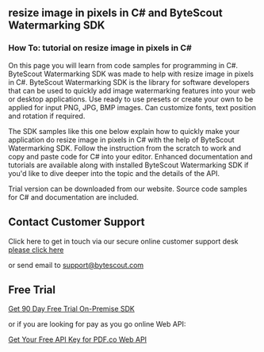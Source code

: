 ## resize image in pixels in C# and ByteScout Watermarking SDK

### How To: tutorial on resize image in pixels in C#

On this page you will learn from code samples for programming in C#. ByteScout Watermarking SDK was made to help with resize image in pixels in C#. ByteScout Watermarking SDK is the library for software developers that can be used to quickly add image watermarking features into your web or desktop applications. Use ready to use presets or create your own to be applied for input PNG, JPG, BMP images. Can customize fonts, text position and rotation if required.

The SDK samples like this one below explain how to quickly make your application do resize image in pixels in C# with the help of ByteScout Watermarking SDK. Follow the instruction from the scratch to work and copy and paste code for C# into your editor. Enhanced documentation and tutorials are available along with installed ByteScout Watermarking SDK if you'd like to dive deeper into the topic and the details of the API.

Trial version can be downloaded from our website. Source code samples for C# and documentation are included.

## Contact Customer Support

Click here to get in touch via our secure online customer support desk [please click here](https://bytescout.zendesk.com/hc/en-us/requests/new?subject=ByteScout%20Watermarking%20SDK%20Question)

or send email to [support@bytescout.com](mailto:support@bytescout.com?subject=ByteScout%20Watermarking%20SDK%20Question) 

## Free Trial

[Get 90 Day Free Trial On-Premise SDK](https://bytescout.com/download/web-installer?utm_source=github-readme)

or if you are looking for pay as you go online Web API:

[Get Your Free API Key for PDF.co Web API](https://pdf.co/documentation/api?utm_source=github-readme)